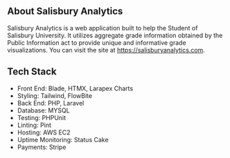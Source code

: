 

## About Salisbury Analytics

Salisbury Analytics is a web application built to help the Student of Salisbury University. It utilizes aggregate grade information obtained by the Public Information act to provide unique and informative grade visualizations. You can visit the site at https://salisburyanalytics.com.

## Tech Stack

- Front End: Blade, HTMX, Larapex Charts
- Styling: Tailwind, FlowBite
- Back End: PHP, Laravel
- Database: MYSQL
- Testing: PHPUnit
- Linting: Pint
- Hosting: AWS EC2
- Uptime Monitoring: Status Cake
- Payments: Stripe